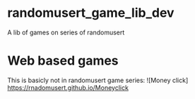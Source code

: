 # randomusert_game_lib_dev
A lib of games on series of randomusert
# Web based games
This is basicly not in randomusert game series:
![Money click] https://rnadomusert.github.io/Moneyclick
